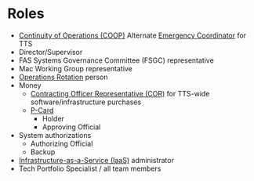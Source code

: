 # Roles

- [Continuity of Operations (COOP)](https://sites.google.com/a/gsa.gov/continuity/home) Alternate [Emergency Coordinator](https://sites.google.com/a/gsa.gov/continuity/home/emergency-coordinators-ecs) for TTS
- Director/Supervisor
- FAS Systems Governance Committee (FSGC) representative
- Mac Working Group representative
- [Operations Rotation](Operations%20Rotation%20-%20Playbook.md) person
- Money
  - [Contracting Officer Representative (COR)](https://docs.google.com/document/d/14xOFvIGwlG0Gbd52o1D4AyJ52RqzHpX91nfEYJKu5qQ/edit) for TTS-wide software/infrastructure purchases
  - [P-Card](https://drive.google.com/drive/folders/1CkxpHq0mDFeAnXlaMQJ9RQOCioVHckgs)
    - Holder
    - Approving Official
- System authorizations
  - Authorizing Official
  - Backup
- [Infrastructure-as-a-Service (IaaS)](https://before-you-ship.18f.gov/infrastructure/) administrator
- Tech Portfolio Specialist / all team members
